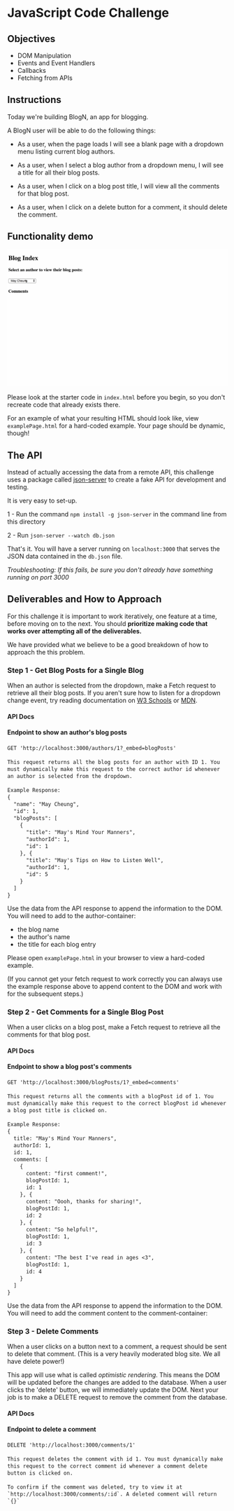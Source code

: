 # JavaScript Code Challenge

## Objectives

- DOM Manipulation
- Events and Event Handlers
- Callbacks
- Fetching from APIs

## Instructions

Today we're building BlogN, an app for blogging.

A BlogN user will be able to do the following things:

  - As a user, when the page loads I will see a blank page with a dropdown menu listing current blog authors.

  - As a user, when I select a blog author from a dropdown menu, I will see a title for all their blog posts.

  - As a user, when I click on a blog post title, I will view all the comments for that blog post.

  - As a user, when I click on a delete button for a comment, it should delete the comment.

## Functionality demo
  ![Example](./example.gif "Example Functionality")

Please look at the starter code in `index.html` before you begin, so you don't recreate code that already exists there.

For an example of what your resulting HTML should look like, view `examplePage.html` for a hard-coded example. Your page should be dynamic, though!

## The API

Instead of actually accessing the data from a remote API, this challenge uses a package called [json-server](https://github.com/typicode/json-server) to create a fake API for development and testing.

It is very easy to set-up.

1 - Run the command `npm install -g json-server` in the command line from this directory

2 - Run  `json-server --watch db.json`

That's it. You will have a server running on `localhost:3000` that serves the JSON data contained in the `db.json` file.

*Troubleshooting: If this fails, be sure you don't already have something running on port 3000*


## Deliverables and How to Approach

For this challenge it is important to work iteratively, one feature at a time, before moving on to the next. You should **prioritize making code that works over attempting all of the deliverables.**

We have provided what we believe to be a good breakdown of how to approach the this problem.

### Step 1 - Get Blog Posts for a Single Blog

When an author is selected from the dropdown, make a Fetch request to retrieve all their blog posts. If you aren't sure how to listen for a dropdown change event, try reading documentation on [W3 Schools](https://www.w3schools.com/jsref/event_onchange.asp) or [MDN](https://developer.mozilla.org/en-US/docs/Web/Events/change).

#### API Docs
#### Endpoint to show an author's blog posts
```
GET 'http://localhost:3000/authors/1?_embed=blogPosts'

This request returns all the blog posts for an author with ID 1. You must dynamically make this request to the correct author id whenever an author is selected from the dropdown.

Example Response:
{
  "name": "May Cheung",
  "id": 1,
  "blogPosts": [
    {
      "title": "May's Mind Your Manners",
      "authorId": 1,
      "id": 1
    }, {
      "title": "May's Tips on How to Listen Well",
      "authorId": 1,
      "id": 5
    }
  ]
}
```

Use the data from the API response to append the information to the DOM. You will need to add to the author-container:

- the blog name
- the author's name
- the title for each blog entry

Please open `examplePage.html` in your browser to view a hard-coded example.

(If you cannot get your fetch request to work correctly you can always use the example response above to append content to the DOM and work with for the subsequent steps.)

### Step 2 - Get Comments for a Single Blog Post

When a user clicks on a blog post, make a Fetch request to retrieve all the comments for that blog post.

#### API Docs
#### Endpoint to show a blog post's comments
```
GET 'http://localhost:3000/blogPosts/1?_embed=comments'

This request returns all the comments with a blogPost id of 1. You must dynamically make this request to the correct blogPost id whenever a blog post title is clicked on.

Example Response:
{
  title: "May's Mind Your Manners",
  authorId: 1,
  id: 1,
  comments: [
    {
      content: "first comment!",
      blogPostId: 1,
      id: 1
    }, {
      content: "Oooh, thanks for sharing!",
      blogPostId: 1,
      id: 2
    }, {
      content: "So helpful!",
      blogPostId: 1,
      id: 3
    }, {
      content: "The best I've read in ages <3",
      blogPostId: 1,
      id: 4
    }
  ]
}
```

Use the data from the API response to append the information to the DOM. You will need to add the comment content to the comment-container:

### Step 3 - Delete Comments

When a user clicks on a button next to a comment, a request should be sent to delete that comment. (This is a very heavily moderated blog site. We all have delete power!)

This app will use what is called *optimistic rendering*. This means the DOM will be updated before the changes are added to the database.  When a user clicks the 'delete' button, we will immediately update the DOM.  Next your job is to make a DELETE request to remove the comment from the database.

#### API Docs
#### Endpoint to delete a comment
```
DELETE 'http://localhost:3000/comments/1'

This request deletes the comment with id 1. You must dynamically make this request to the correct comment id whenever a comment delete button is clicked on.

To confirm if the comment was deleted, try to view it at `http://localhost:3000/comments/:id`. A deleted comment will return `{}`


